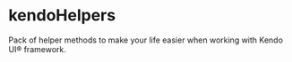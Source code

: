 # kendoHelpers
Pack of helper methods to make your life easier when working with Kendo UI® framework.
